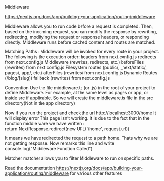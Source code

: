 Middleware

https://nextjs.org/docs/app/building-your-application/routing/middleware

Middleware allows you to run code before a request is completed. Then, based on the incoming request, you can modify the response by
rewriting, redirecting, modifying the request or response headers, or responding directly. Middleware runs before cached content and
routes are matched.

Matching Paths : Middleware will be invoked for every route in your project. The following is the execution order:
headers from next.config.js
redirects from next.config.js
Middleware (rewrites, redirects, etc.)
beforeFiles (rewrites) from next.config.js
Filesystem routes (public/, \_next/static/, pages/, app/, etc.)
afterFiles (rewrites) from next.config.js
Dynamic Routes (/blog/[slug])
fallback (rewrites) from next.config.js

Convention
Use the file middleware.ts (or .js) in the root of your project to define Middleware. For example, at the same level as pages or app, or inside src if applicable. So we will create the middleware.ts file in the src directory(Not in the app directory)

Now if you run the project and check the url http://localhost:3000/home
It will display error This page isn’t working. It is due to the fact that in the function middle ware we have written :  
return NextResponse.redirect(new URL('/home', request.url))

It means we have redirected the request to a path home. Thats why we are not getting response. Now remarks this line and write console.log("Middleware Function Called")

Matcher
matcher allows you to filter Middleware to run on specific paths.

Read the documentation https://nextjs.org/docs/app/building-your-application/routing/middleware for various other features
